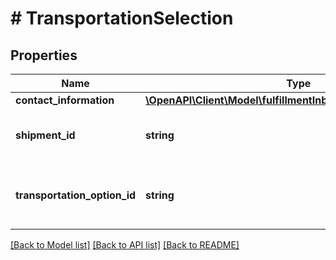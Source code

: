 # # TransportationSelection

## Properties

Name | Type | Description | Notes
------------ | ------------- | ------------- | -------------
**contact_information** | [**\OpenAPI\Client\Model\fulfillmentInbound\ContactInformation**](ContactInformation.md) |  | [optional]
**shipment_id** | **string** | Shipment ID that the transportation Option is for. |
**transportation_option_id** | **string** | Transportation option being selected for the provided shipment. |

[[Back to Model list]](../../README.md#models) [[Back to API list]](../../README.md#endpoints) [[Back to README]](../../README.md)

